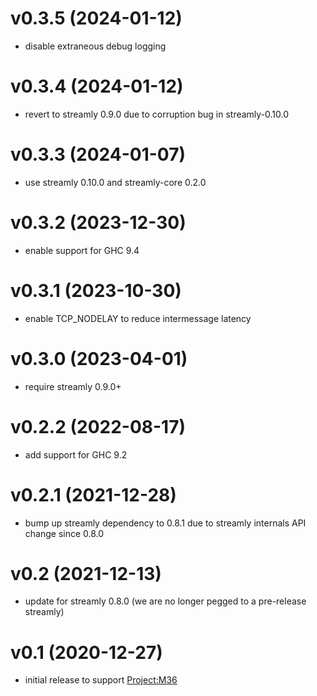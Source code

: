 # v0.3.5 (2024-01-12)

* disable extraneous debug logging

# v0.3.4 (2024-01-12)

* revert to streamly 0.9.0 due to corruption bug in streamly-0.10.0

# v0.3.3 (2024-01-07)

* use streamly 0.10.0 and streamly-core 0.2.0

# v0.3.2 (2023-12-30)

* enable support for GHC 9.4

# v0.3.1 (2023-10-30)

* enable TCP_NODELAY to reduce intermessage latency

# v0.3.0 (2023-04-01)

* require streamly 0.9.0+

# v0.2.2 (2022-08-17)

* add support for GHC 9.2
	
# v0.2.1 (2021-12-28)

* bump up streamly dependency to 0.8.1 due to streamly internals API change since 0.8.0

# v0.2 (2021-12-13)

* update for streamly 0.8.0 (we are no longer pegged to a pre-release streamly)

# v0.1 (2020-12-27)

* initial release to support [Project:M36](https://github.com/agentm/project-m36)
	
